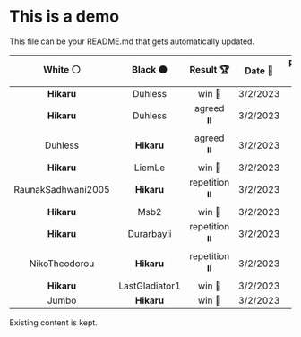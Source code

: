 # This is a demo

This file can be your README.md that gets automatically updated.

<!--START_SECTION:chessStats-->
<!-- Automatically generated with https://github.com/Balastrong/chess-stats-action -->

| White ⚪ | Black ⚫ | Result 🏆 | Date 📅 | Position 🗺️ |
|:---:|:---:|:---:|:---:|:---:|
| **Hikaru** | Duhless | win 🥇 | 3/2/2023 | <a href="http://www.ee.unb.ca/cgi-bin/tervo/fen.pl?select=8/3n4/6P1/5K2/8/4k2P/8/8 b - -">Link</a> |
| **Hikaru** | Duhless | agreed ⏸️ | 3/2/2023 | <a href="http://www.ee.unb.ca/cgi-bin/tervo/fen.pl?select=r1bq1rk1/5ppp/p1np1b2/3Np3/1pP1P3/6P1/PPN2P1P/R2QKB1R b KQ -">Link</a> |
| Duhless | **Hikaru** | agreed ⏸️ | 3/2/2023 | <a href="http://www.ee.unb.ca/cgi-bin/tervo/fen.pl?select=R7/5pkp/P3pp2/8/1p6/r5P1/4PPKP/8 w - -">Link</a> |
| **Hikaru** | LiemLe | win 🥇 | 3/2/2023 | <a href="http://www.ee.unb.ca/cgi-bin/tervo/fen.pl?select=8/8/Pk6/8/6K1/8/4B3/8 b - -">Link</a> |
| RaunakSadhwani2005 | **Hikaru** | repetition ⏸️ | 3/2/2023 | <a href="http://www.ee.unb.ca/cgi-bin/tervo/fen.pl?select=6k1/8/3p4/3Pp1p1/4P1p1/r7/4RKPP/8 w - -">Link</a> |
| **Hikaru** | Msb2 | win 🥇 | 3/2/2023 | <a href="http://www.ee.unb.ca/cgi-bin/tervo/fen.pl?select=8/5p1k/rP4pp/4Q3/7P/4PNP1/5P2/2R3K1 b - -">Link</a> |
| **Hikaru** | Durarbayli | repetition ⏸️ | 3/2/2023 | <a href="http://www.ee.unb.ca/cgi-bin/tervo/fen.pl?select=2R5/8/5pKp/5B1P/1k1p1bP1/5r2/8/8 w - -">Link</a> |
| NikoTheodorou | **Hikaru** | repetition ⏸️ | 3/2/2023 | <a href="http://www.ee.unb.ca/cgi-bin/tervo/fen.pl?select=7k/6p1/4Qp1p/8/2p5/P3P3/1P3PP1/3q2K1 w - -">Link</a> |
| **Hikaru** | LastGladiator1 | win 🥇 | 3/2/2023 | <a href="http://www.ee.unb.ca/cgi-bin/tervo/fen.pl?select=8/3P2k1/1p5p/p5pP/P3R3/2P2r2/5Pp1/6K1 b - -">Link</a> |
| Jumbo | **Hikaru** | win 🥇 | 3/2/2023 | <a href="http://www.ee.unb.ca/cgi-bin/tervo/fen.pl?select=8/3n2b1/4p3/4P3/4K1pk/2n4p/5N2/2BB4 w - -">Link</a> |

<!--END_SECTION:chessStats-->

Existing content is kept.
